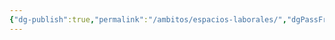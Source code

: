 ```yaml
---
{"dg-publish":true,"permalink":"/ambitos/espacios-laborales/","dgPassFrontmatter":true,"noteIcon":"","updated":"2025-06-24T15:15:12.872-04:00"}
---
```


